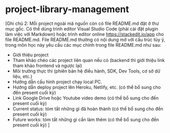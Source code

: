 # project-library-management
[Ghi chú 2: Mỗi project ngoài mã nguồn còn có file README.md đặt ở thư mục gốc. Có thể dùng trình editor Visual Studio Code (phải cài đặt plugin làm việc với Markdown) hoặc trình editor online https://stackedit.io/app cho file README.md.
File README.md thường có nội dung mở với cấu trúc tùy ý, trong môn học này yêu cầu các mục chính trong file README.md như sau:
- Giới thiệu project
- Tham khảo chéo các project liên quan nếu có (backend thì giới thiệu link tham khảo frontend và ngược lại)
- Môi trường thực thi (phiên bản hệ điều hành, SDK, Dev Tools, cơ sở dữ liệu, etc.)
- Hướng dẫn cấu hình project chạy local PC.
- Hướng dẫn deploy project lên Heroku, Netlify, etc. (có thể bổ sung cho đến present cuối kỳ)
- Link Google Drive hoặc Youtube video demo (có thể bổ sung cho đến present cuối kỳ)
- Current status: tóm tắt những gì đã hoàn thành (có thể bổ sung cho đến present cuối kỳ)
- Future works: tóm tắt những gì cần làm thêm (có thể bổ sung cho đến present cuối kỳ) ]
